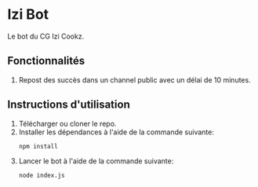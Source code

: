 # Izi Bot
Le bot du CG Izi Cookz.

## Fonctionnalités
1. Repost des succès dans un channel public avec un délai de 10 minutes.

## Instructions d'utilisation
1. Télécharger ou cloner le repo.
2. Installer les dépendances à l'aide de la commande suivante:
    ```
    npm install
    ```
3. Lancer le bot à l'aide de la commande suivante:
    ```
    node index.js
    ```